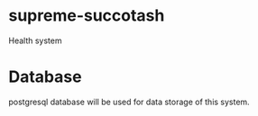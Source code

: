 # supreme-succotash
Health system



# Database
postgresql database will be used for data storage of this system.

